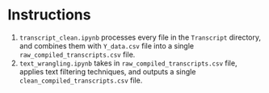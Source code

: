 # Instructions
1. `transcript_clean.ipynb` processes every file in the `Transcript` directory, and combines them with `Y_data.csv` file into a single `raw_compiled_transcripts.csv` file.
2. `text_wrangling.ipynb` takes in `raw_compiled_transcripts.csv` file, applies text filtering techniques, and outputs a single `clean_compiled_transcripts.csv` file.